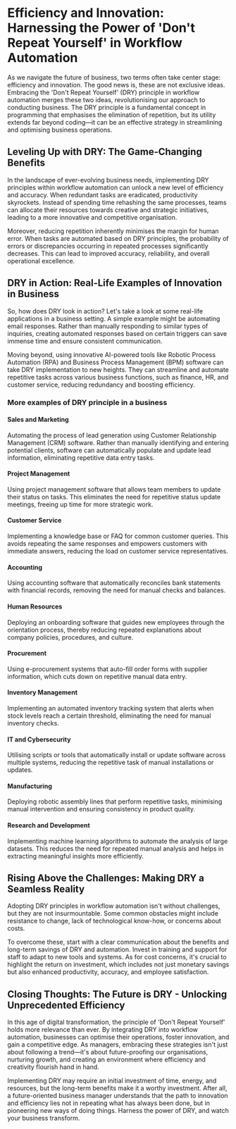 # Efficiency and Innovation: Harnessing the Power of 'Don't Repeat Yourself' in Workflow Automation

As we navigate the future of business, two terms often take center stage: efficiency and innovation. The good news is, these are not exclusive ideas. Embracing the 'Don't Repeat Yourself' (DRY) principle in workflow automation merges these two ideas, revolutionising our approach to conducting business. The DRY principle is a fundamental concept in programming that emphasises the elimination of repetition, but its utility extends far beyond coding—it can be an effective strategy in streamlining and optimising business operations.

## Leveling Up with DRY: The Game-Changing Benefits

In the landscape of ever-evolving business needs, implementing DRY principles within workflow automation can unlock a new level of efficiency and accuracy. When redundant tasks are eradicated, productivity skyrockets. Instead of spending time rehashing the same processes, teams can allocate their resources towards creative and strategic initiatives, leading to a more innovative and competitive organisation.

Moreover, reducing repetition inherently minimises the margin for human error. When tasks are automated based on DRY principles, the probability of errors or discrepancies occurring in repeated processes significantly decreases. This can lead to improved accuracy, reliability, and overall operational excellence.

## DRY in Action: Real-Life Examples of Innovation in Business

So, how does DRY look in action? Let's take a look at some real-life applications in a business setting. A simple example might be automating email responses. Rather than manually responding to similar types of inquiries, creating automated responses based on certain triggers can save immense time and ensure consistent communication.

Moving beyond, using innovative AI-powered tools like Robotic Process Automation (RPA) and Business Process Management (BPM) software can take DRY implementation to new heights. They can streamline and automate repetitive tasks across various business functions, such as finance, HR, and customer service, reducing redundancy and boosting efficiency.

### More examples of DRY principle in a business
#### Sales and Marketing 
Automating the process of lead generation using Customer Relationship Management (CRM) software. Rather than manually identifying and entering potential clients, software can automatically populate and update lead information, eliminating repetitive data entry tasks.

#### Project Management
Using project management software that allows team members to update their status on tasks. This eliminates the need for repetitive status update meetings, freeing up time for more strategic work.

#### Customer Service
Implementing a knowledge base or FAQ for common customer queries. This avoids repeating the same responses and empowers customers with immediate answers, reducing the load on customer service representatives.

#### Accounting
Using accounting software that automatically reconciles bank statements with financial records, removing the need for manual checks and balances.

#### Human Resources
Deploying an onboarding software that guides new employees through the orientation process, thereby reducing repeated explanations about company policies, procedures, and culture.

#### Procurement
Using e-procurement systems that auto-fill order forms with supplier information, which cuts down on repetitive manual data entry.

#### Inventory Management
Implementing an automated inventory tracking system that alerts when stock levels reach a certain threshold, eliminating the need for manual inventory checks.

#### IT and Cybersecurity
Utilising scripts or tools that automatically install or update software across multiple systems, reducing the repetitive task of manual installations or updates.

#### Manufacturing
Deploying robotic assembly lines that perform repetitive tasks, minimising manual intervention and ensuring consistency in product quality.

#### Research and Development
Implementing machine learning algorithms to automate the analysis of large datasets. This reduces the need for repeated manual analysis and helps in extracting meaningful insights more efficiently.

## Rising Above the Challenges: Making DRY a Seamless Reality

Adopting DRY principles in workflow automation isn't without challenges, but they are not insurmountable. Some common obstacles might include resistance to change, lack of technological know-how, or concerns about costs.

To overcome these, start with a clear communication about the benefits and long-term savings of DRY and automation. Invest in training and support for staff to adapt to new tools and systems. As for cost concerns, it's crucial to highlight the return on investment, which includes not just monetary savings but also enhanced productivity, accuracy, and employee satisfaction.

## Closing Thoughts: The Future is DRY - Unlocking Unprecedented Efficiency

In this age of digital transformation, the principle of 'Don't Repeat Yourself' holds more relevance than ever. By integrating DRY into workflow automation, businesses can optimise their operations, foster innovation, and gain a competitive edge. As managers, embracing these strategies isn't just about following a trend—it's about future-proofing our organisations, nurturing growth, and creating an environment where efficiency and creativity flourish hand in hand.

Implementing DRY may require an initial investment of time, energy, and resources, but the long-term benefits make it a worthy investment. After all, a future-oriented business manager understands that the path to innovation and efficiency lies not in repeating what has always been done, but in pioneering new ways of doing things. Harness the power of DRY, and watch your business transform.